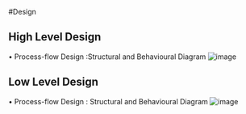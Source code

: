 #Design

## High Level Design
 • Process-flow Design :Structural and Behavioural Diagram
![image](https://user-images.githubusercontent.com/69230664/124633488-f2880200-dea2-11eb-9f63-fe622214ef96.png)


## Low Level Design
 • Process-flow Design :
 Structural and Behavioural Diagram
![image](https://user-images.githubusercontent.com/69230664/124633784-4397f600-dea3-11eb-9989-55eff0223957.png)

